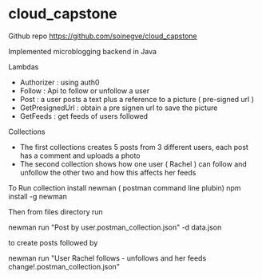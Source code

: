 # cloud_capstone

Github repo https://github.com/soinegve/cloud_capstone

Implemented microblogging backend in Java

Lambdas
- Authorizer : using auth0
- Follow : Api to follow or unfollow a user
- Post : a user posts a text plus a reference to a picture ( pre-signed url ) 
- GetPresignedUrl : obtain a pre signen url to save the picture
- GetFeeds : get feeds of users followed



Collections
- The first collections creates 5 posts from 3 different users, each post has a comment and uploads a photo
- The second collection shows how one user ( Rachel ) can follow and unfollow the other two and how this affects her feeds 

To Run collection install newman ( postman command line plubin)
npm install -g newman

Then from files directory run

newman run "Post by user.postman_collection.json" -d data.json

to create posts followed by 

newman run "User Rachel follows - unfollows and her feeds change\!.postman_collection.json"